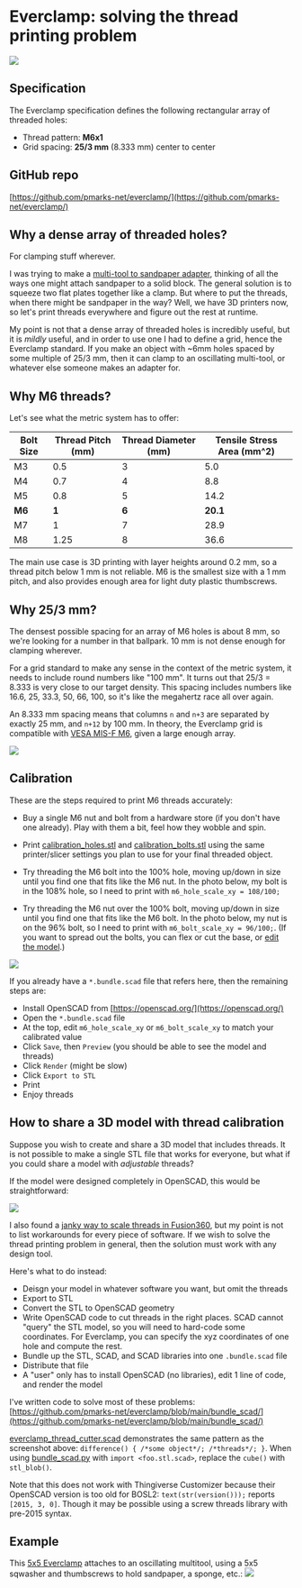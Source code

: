 # Everclamp: solving the thread printing problem

![](media/everclamp_logo.png)

## Specification

The Everclamp specification defines the following rectangular array of threaded holes:

- Thread pattern: **M6x1**
- Grid spacing: **25/3 mm** (8.333 mm) center to center

## GitHub repo

[https://github.com/pmarks-net/everclamp/](https://github.com/pmarks-net/everclamp/)

## Why a dense array of threaded holes?

For clamping stuff wherever.

I was trying to make a [multi-tool to sandpaper adapter](https://www.thingiverse.com/thing:6083263), thinking of all the ways one might attach sandpaper to a solid block.  The general solution is to squeeze two flat plates together like a clamp.  But where to put the threads, when there might be sandpaper in the way?  Well, we have 3D printers now, so let's print threads everywhere and figure out the rest at runtime.

My point is not that a dense array of threaded holes is incredibly useful, but it is *mildly* useful, and in order to use one I had to define a grid, hence the Everclamp standard.  If you make an object with ~6mm holes spaced by some multiple of 25/3 mm, then it can clamp to an oscillating multi-tool, or whatever else someone makes an adapter for.

## Why M6 threads?

Let's see what the metric system has to offer:

| Bolt Size | Thread Pitch (mm) | Thread Diameter (mm) | Tensile Stress Area (mm^2)|
|-----------|-------------------|----------------------|---------------------|
| M3        | 0.5               | 3                    | 5.0                 |
| M4        | 0.7               | 4                    | 8.8                 |
| M5        | 0.8               | 5                    | 14.2                |
| **M6**    | **1**             | **6**                | **20.1**            |
| M7        | 1                 | 7                    | 28.9                |
| M8        | 1.25              | 8                    | 36.6                |

The main use case is 3D printing with layer heights around 0.2 mm, so a thread pitch below 1 mm is not reliable.  M6 is the smallest size with a 1 mm pitch, and also provides enough area for light duty plastic thumbscrews.

## Why 25/3 mm?

The densest possible spacing for an array of M6 holes is about 8 mm, so we're looking for a number in that ballpark.  10 mm is not dense enough for clamping wherever.

For a grid standard to make any sense in the context of the metric system, it needs to include round numbers like "100 mm".  It turns out that 25/3 = 8.333 is very close to our target density.  This spacing includes numbers like 16.6, 25, 33.3, 50, 66, 100, so it's like the megahertz race all over again.

An 8.333 mm spacing means that columns `n` and `n+3` are separated by exactly 25 mm, and `n+12` by 100 mm.  In theory, the Everclamp grid is compatible with [VESA MIS-F M6](https://en.wikipedia.org/wiki/Flat_Display_Mounting_Interface#Variants), given a large enough array.

![](media/everclamp5x5.jpg)

## Calibration

These are the steps required to print M6 threads accurately:

- Buy a single M6 nut and bolt from a hardware store (if you don't have one already).  Play with them a bit, feel how they wobble and spin.

- Print [calibration_holes.stl](https://github.com/pmarks-net/everclamp/blob/main/calibration_holes.stl) and [calibration_bolts.stl](https://github.com/pmarks-net/everclamp/blob/main/calibration_bolts.stl) using the same printer/slicer settings you plan to use for your final threaded object.

- Try threading the M6 bolt into the 100% hole, moving up/down in size until you find one that fits like the M6 nut.  In the photo below, my bolt is in the 108% hole, so I need to print with `m6_hole_scale_xy = 108/100;`

- Try threading the M6 nut over the 100% bolt, moving up/down in size until you find one that fits like the M6 bolt.  In the photo below, my nut is on the 96% bolt, so I need to print with `m6_bolt_scale_xy = 96/100;`.  (If you want to spread out the bolts, you can flex or cut the base, or [edit the model](https://github.com/pmarks-net/everclamp/blob/main/calibration_bolts.scad).)

![](media/calibration_arrays.jpg)

If you already have a `*.bundle.scad` file that refers here, then the remaining steps are:

- Install OpenSCAD from [https://openscad.org/](https://openscad.org/)
- Open the `*.bundle.scad` file
- At the top, edit `m6_hole_scale_xy` or `m6_bolt_scale_xy` to match your calibrated value
- Click `Save`, then `Preview` (you should be able to see the model and threads)
- Click `Render` (might be slow)
- Click `Export to STL`
- Print
- Enjoy threads

## How to share a 3D model with thread calibration

Suppose you wish to create and share a 3D model that includes threads. It is not possible to make a single STL file that works for everyone, but what if you could share a model with *adjustable* threads?

If the model were designed completely in OpenSCAD, this would be straightforward:

![](media/openscad_hole.png)

I also found a [janky way to scale threads in Fusion360](fusion360.md), but my point is not to list workarounds for every piece of software. If we wish to solve the thread printing problem in general, then the solution must work with any design tool.

Here's what to do instead:

- Deisgn your model in whatever software you want, but omit the threads
- Export to STL
- Convert the STL to OpenSCAD geometry
- Write OpenSCAD code to cut threads in the right places.  SCAD cannot "query" the STL model, so you will need to hard-code some coordinates.  For Everclamp, you can specify the xyz coordinates of one hole and compute the rest.
- Bundle up the STL, SCAD, and SCAD libraries into one `.bundle.scad` file
- Distribute that file
- A "user" only has to install OpenSCAD (no libraries), edit 1 line of code, and render the model

I've written code to solve most of these problems: [https://github.com/pmarks-net/everclamp/blob/main/bundle_scad/](https://github.com/pmarks-net/everclamp/blob/main/bundle_scad/)

[everclamp_thread_cutter.scad](https://github.com/pmarks-net/everclamp/blob/main/bundle_scad/everclamp_thread_cutter.scad) demonstrates the same pattern as the screenshot above: `difference() { /*some object*/; /*threads*/; }`.  When using [bundle_scad.py](https://github.com/pmarks-net/everclamp/blob/main/bundle_scad/bundle_scad.py) with `import <foo.stl.scad>`, replace the `cube()` with `stl_blob()`.

Note that this does not work with Thingiverse Customizer because their OpenSCAD version is too old for BOSL2: `text(str(version()));` reports `[2015, 3, 0]`. Though it may be possible using a screw threads library with pre-2015 syntax.

## Example

This [5x5 Everclamp](https://www.thingiverse.com/thing:6083263) attaches to an oscillating multitool, using a 5x5 sqwasher and thumbscrews to hold sandpaper, a sponge, etc.:
![](media/multitool_sandpaper.jpg)
